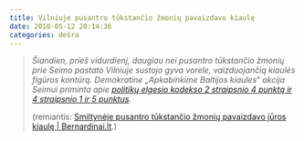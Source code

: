 ```yaml
---
title: Vilniuje pusantro tūkstančio žmonių pavaizdavo kiaulę
date: 2010-05-12 20:14:36
categories: dešra
---
```


> *Šiandien, prieš vidurdienį, daugiau nei pusantro tūkstančio žmonių prie Seimo pastato Vilniuje sustojo gyva vorele, vaizduojančią kiaulės figūros kontūrą. Demokratine „Apkabinkime Baltijos kiaules“ akcija Seimui priminta apie [politikų elgesio kodekso 2 straipsnio 4 punktą ir 4 straipsnio 1 ir 5 punktus](http://www3.lrs.lt/pls/inter/w5_show?p_r=6223&p_d=81455&p_k=1).*
>
> (remiantis: [Smiltynėje pusantro tūkstančio žmonių pavaizdavo jūros kiaulę | Bernardinai.lt](http://bernardinai.lt/straipsnis/2010-05-12-smiltyneje-pusantro-tukstancio-zmoniu-pavaizdavo-juros-kiaule/44793).)
